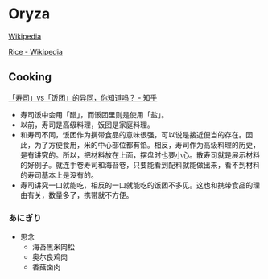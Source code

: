 # Oryza
[Wikipedia](https://en.wikipedia.org/wiki/Oryza)

[Rice - Wikipedia](https://en.wikipedia.org/wiki/Rice)

## Cooking
[「寿司」vs「饭团」的异同，你知道吗？ - 知乎](https://zhuanlan.zhihu.com/p/150936831)
- 寿司饭中会用「醋」，而饭团里则是使用「盐」。
- 以前，寿司是高级料理，饭团是家庭料理。
- 和寿司不同，饭团作为携带食品的意味很强，可以说是接近便当的存在。因此，为了方便食用，米的中心部位都有馅。相反，寿司作为高级料理的历史，是有讲究的。所以，把材料放在上面，摆盘时也要小心。散寿司就是展示材料的好例子。就连手卷寿司和海苔卷，只要能看到配料就能做出来，看不到材料的寿司基本上是没有的。
- 寿司讲究一口就能吃，相反的一口就能吃的饭团不多见。这也和携带食品的理由有关，数量多了，携带就不方便。

### あにぎり
- 思念
  - 海苔黑米肉松
  - 奥尔良鸡肉
  - 香菇卤肉
